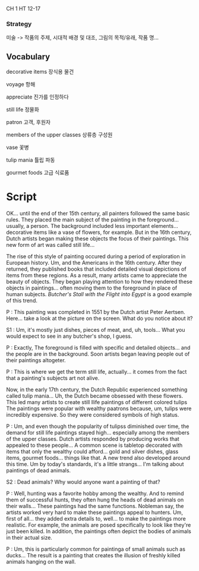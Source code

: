 CH 1 HT 12-17

### Strategy

미술 -> 작품의 주제, 시대적 배경 및 대조, 그림의 목적/유래, 작품 명...

## Vocabulary

decorative items 장식용 물건

voyage 항해

appreciate 진가를 인정하다

still life 정물화

patron 고객, 후원자

members of the upper classes 상류층 구성원

vase 꽃병

tulip mania 튤립 파동

gourmet foods 고급 식료품

# Script

OK... until the end of ther 15th century, all painters followed the same basic rules. They placed the main subject of the painting in the foreground... usually, a person. The background included less important elements... decorative items like a vase of flowers, for example. But in the 16th  century, Dutch artists began making these objects the focus of their paintings. This new form of art was called still life...

The rise of this style of painting occured during a period of exploration in European history. Um, and the Americans in the 16th century. After they returned, they published books that included detailed visual depictions of items from these regions. As a result, many artists came to appreciate the beauty of objects. They began playing attention to how they rendered these objects in paintings... often moving them to the foreground in place of human subjects. *Butcher's Stall with the Flight into Egypt* is a good example of this trend.

P : This painting was completed in 1551 by the Dutch artist Peter Aertsen. Here... take a look at the picture on the screen. What do you notice about it?

S1 : Um, it's mostly just dishes, pieces of meat, and, uh, tools... What you would expect to see in any butcher's shop, I guess.

P : Exactly, The foreground is filled with specific and detailed objects... and the people are in the background. Soon artists began leaving people out of their paintings altogeter.

P : This is where we get the term still life, actually... it comes from the fact that a painting's subjects art not alive.

Now, in the early 17th century, the Dutch Republic experienced something called tulip mania... Uh, the Dutch became obsessed with these flowers. This led many artists to create still llife paintings of different colored tulips The paintings were popular with wealthy paatrons because, um, tulips were incredibly expensive. So they were considered symbols of high status.

P : Um, and even though the popularity  of tulipss diminished over time, the demand for still life paintings stayed high... especially among the members of the upper classes. Dutch artists responded by producing works that appealed to these people... A common scene is tabletop decorated with items that only the wealthy could afford... gold and silver dishes, glass items, gourmet foods... things like that. A new trend also developed around this time. Um by today's standards, it's a little strangs... I'm talking about paintings of dead animals.

S2 : Dead animals? Why would anyone want a painting of that?

P : Well, hunting was a favorite hobby among the wealthy. And to remind them of successful hunts, they often hung the heads of dead animals on their walls... These paintings had the same functions. Nobleman say, the artists worked very hard to make these paintings appeal to hunters. Um, first of all... they added extra details to, well... to make the paintings more realistic. For example, the animals are posed specifically to look like they're just been killed. In addition, the paintings often depict the bodies of animals in their actual size. 

P : Um, this is particularly common for paintinga of small animals such as ducks... The result is a painting that creates the illusion of freshly killed animals hanging on the wall.

